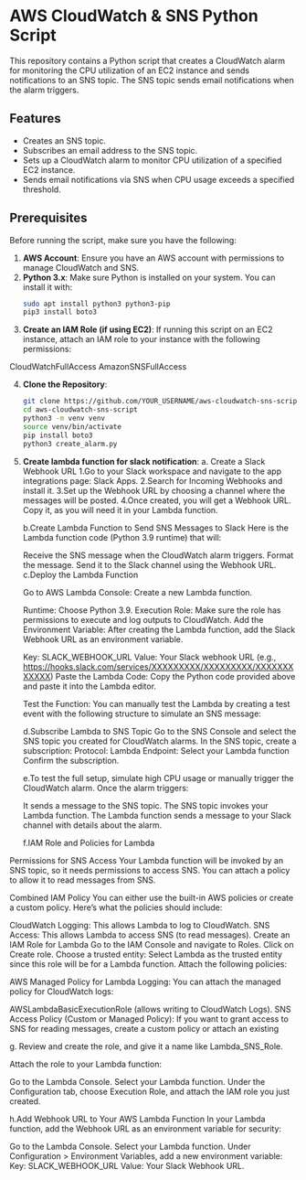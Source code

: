 # AWS CloudWatch & SNS Python Script

This repository contains a Python script that creates a CloudWatch alarm for monitoring the CPU utilization of an EC2 instance and sends notifications to an SNS topic. The SNS topic sends email notifications when the alarm triggers.

## Features
- Creates an SNS topic.
- Subscribes an email address to the SNS topic.
- Sets up a CloudWatch alarm to monitor CPU utilization of a specified EC2 instance.
- Sends email notifications via SNS when CPU usage exceeds a specified threshold.

## Prerequisites

Before running the script, make sure you have the following:

1. **AWS Account**: Ensure you have an AWS account with permissions to manage CloudWatch and SNS.
2. **Python 3.x**: Make sure Python is installed on your system. You can install it with:
   ```bash
   sudo apt install python3 python3-pip
   pip3 install boto3
3. **Create an IAM Role (if using EC2)**: If running this script on an EC2 instance, attach an IAM role to your instance with the following permissions:

CloudWatchFullAccess
AmazonSNSFullAccess

4. **Clone the Repository**:
   ```bash
   git clone https://github.com/YOUR_USERNAME/aws-cloudwatch-sns-script.git
   cd aws-cloudwatch-sns-script
   python3 -m venv venv
   source venv/bin/activate
   pip install boto3
   python3 create_alarm.py

5. **Create lambda function for slack notification**:
   a. Create a Slack Webhook URL
      1.Go to your Slack workspace and navigate to the app integrations page: Slack Apps.
      2.Search for Incoming Webhooks and install it.
      3.Set up the Webhook URL by choosing a channel where the messages will be posted.
      4.Once created, you will get a Webhook URL. Copy it, as you will need it in your Lambda function.

   b.Create Lambda Function to Send SNS Messages to Slack
      Here is the Lambda function code (Python 3.9 runtime) that will:

      Receive the SNS message when the CloudWatch alarm triggers.
      Format the message.
      Send it to the Slack channel using the Webhook URL.
   c.Deploy the Lambda Function

     Go to AWS Lambda Console: Create a new Lambda function.

    Runtime: Choose Python 3.9.
   Execution Role: Make sure the role has permissions to execute and log outputs to CloudWatch.
    Add the Environment Variable: After creating the Lambda function, add the Slack Webhook URL as an environment variable.

   Key: SLACK_WEBHOOK_URL
   Value: Your Slack webhook URL (e.g., https://hooks.slack.com/services/XXXXXXXXX/XXXXXXXXX/XXXXXXXXXXXX)
   Paste the Lambda Code: Copy the Python code provided above and paste it into the Lambda editor.

   Test the Function: You can manually test the Lambda by creating a test event with the following structure to simulate an SNS message:

   d.Subscribe Lambda to SNS Topic
   Go to the SNS Console and select the SNS topic you created for CloudWatch alarms.
   In the SNS topic, create a subscription:
   Protocol: Lambda
   Endpoint: Select your Lambda function
   Confirm the subscription.

   e.To test the full setup, simulate high CPU usage or manually trigger the CloudWatch alarm. Once the alarm triggers:

     It sends a message to the SNS topic.
     The SNS topic invokes your Lambda function.
     The Lambda function sends a message to your Slack channel with details about the alarm.

   f.IAM Role and Policies for Lambda


 Permissions for SNS Access
Your Lambda function will be invoked by an SNS topic, so it needs permissions to access SNS. You can attach a policy to allow it to read messages from SNS.

Combined IAM Policy
You can either use the built-in AWS policies or create a custom policy. Here’s what the policies should include:

CloudWatch Logging: This allows Lambda to log to CloudWatch.
SNS Access: This allows Lambda to access SNS (to read messages).
Create an IAM Role for Lambda
Go to the IAM Console and navigate to Roles.
Click on Create role.
Choose a trusted entity: Select Lambda as the trusted entity since this role will be for a Lambda function.
Attach the following policies:

AWS Managed Policy for Lambda Logging:
You can attach the managed policy for CloudWatch logs:

AWSLambdaBasicExecutionRole (allows writing to CloudWatch Logs).
SNS Access Policy (Custom or Managed Policy):
If you want to grant access to SNS for reading messages, create a custom policy or attach an existing

g. Review and create the role, and give it a name like Lambda_SNS_Role.

Attach the role to your Lambda function:

Go to the Lambda Console.
Select your Lambda function.
Under the Configuration tab, choose Execution Role, and attach the IAM role you just created.

h.Add Webhook URL to Your AWS Lambda Function
In your Lambda function, add the Webhook URL as an environment variable for security:

Go to the Lambda Console.
Select your Lambda function.
Under Configuration > Environment Variables, add a new environment variable:
Key: SLACK_WEBHOOK_URL
Value: Your Slack Webhook URL.


   



